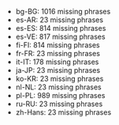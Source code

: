 - bg-BG: 1016 missing phrases
- es-AR: 23 missing phrases
- es-ES: 814 missing phrases
- es-VE: 817 missing phrases
- fi-FI: 814 missing phrases
- fr-FR: 23 missing phrases
- it-IT: 178 missing phrases
- ja-JP: 23 missing phrases
- ko-KR: 23 missing phrases
- nl-NL: 23 missing phrases
- pl-PL: 989 missing phrases
- ru-RU: 23 missing phrases
- zh-Hans: 23 missing phrases
